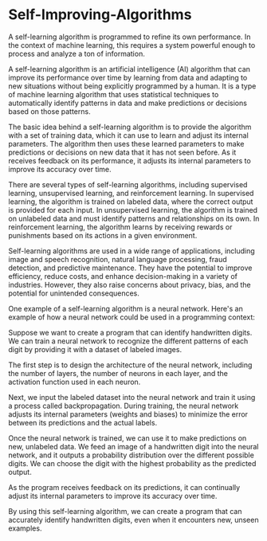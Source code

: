 # Self-Improving-Algorithms
A self-learning algorithm is programmed to refine its own performance. In the context of machine learning, this requires a system powerful enough to process and analyze a ton of information.


A self-learning algorithm is an artificial intelligence (AI) algorithm that can improve its performance over time by learning from data and adapting to new situations without being explicitly programmed by a human. It is a type of machine learning algorithm that uses statistical techniques to automatically identify patterns in data and make predictions or decisions based on those patterns.

The basic idea behind a self-learning algorithm is to provide the algorithm with a set of training data, which it can use to learn and adjust its internal parameters. The algorithm then uses these learned parameters to make predictions or decisions on new data that it has not seen before. As it receives feedback on its performance, it adjusts its internal parameters to improve its accuracy over time.

There are several types of self-learning algorithms, including supervised learning, unsupervised learning, and reinforcement learning. In supervised learning, the algorithm is trained on labeled data, where the correct output is provided for each input. In unsupervised learning, the algorithm is trained on unlabeled data and must identify patterns and relationships on its own. In reinforcement learning, the algorithm learns by receiving rewards or punishments based on its actions in a given environment.

Self-learning algorithms are used in a wide range of applications, including image and speech recognition, natural language processing, fraud detection, and predictive maintenance. They have the potential to improve efficiency, reduce costs, and enhance decision-making in a variety of industries. However, they also raise concerns about privacy, bias, and the potential for unintended consequences.


One example of a self-learning algorithm is a neural network. Here's an example of how a neural network could be used in a programming context:

Suppose we want to create a program that can identify handwritten digits. We can train a neural network to recognize the different patterns of each digit by providing it with a dataset of labeled images.

The first step is to design the architecture of the neural network, including the number of layers, the number of neurons in each layer, and the activation function used in each neuron.

Next, we input the labeled dataset into the neural network and train it using a process called backpropagation. During training, the neural network adjusts its internal parameters (weights and biases) to minimize the error between its predictions and the actual labels.

Once the neural network is trained, we can use it to make predictions on new, unlabeled data. We feed an image of a handwritten digit into the neural network, and it outputs a probability distribution over the different possible digits. We can choose the digit with the highest probability as the predicted output.

As the program receives feedback on its predictions, it can continually adjust its internal parameters to improve its accuracy over time.

By using this self-learning algorithm, we can create a program that can accurately identify handwritten digits, even when it encounters new, unseen examples.
